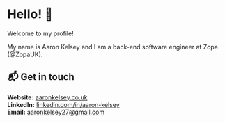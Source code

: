 # Hello! :wave: 
Welcome to my profile!

My name is Aaron Kelsey and I am a back-end software engineer at Zopa (@ZopaUK).


## 📬 Get in touch
**Website:** [aaronkelsey.co.uk](https://www.aaronkelsey.co.uk)  
**LinkedIn:** [linkedin.com/in/aaron-kelsey](https://www.linkedin.com/in/aaron-kelsey)  
**Email:** aaronkelsey27@gmail.com
